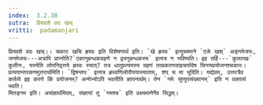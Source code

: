 ```yaml
---
index:  3.2.38
sutra:  प्रियवशे वदः खच्
vritti:  padamanjari
---
```


	प्रियवशे वदः खच्।। चकारः खचि ह्रस्वः इति विशेषणार्थ इति। `खे ह्रस्वः` इत्युच्यमाने `एजेः खश्` अङ्गमेजयः, जनमेजयः---अत्रापि प्राप्नोति?`एकानुबन्धकग्रहणे न द्व्यनुबन्धकस्य` इत्यत्र न भविष्यति। इह तर्हि---`कुलात्खः` कुलीनः, यस्येति लोपनिवृत्तये ह्रस्वः स्यात्? तत्र धातुप्रत्ययस्य ग्रहणं तत्प्रकरणसाहचर्यादेष चिन्त्यप्रयोजनश्चकारः। प्रत्ययान्तरकणमुत्तरार्थमिति। `द्विषन्तपः` इत्यत्र ह्रस्वणिलोपौययास्याताम्, शप् च मा भूदिति। यद्येवम्, उत्तरत्रैव कर्तव्ये इह करणे किं प्रयोजनम्? अन्येभ्योऽपि भवतीति ज्ञापनार्थम्। तेन `गमेः सुप्युपसंख्यानम्` इति न वक्तव्यं भवति।
	मितङ्गम इति। असंज्ञार्थमिदम्, संज्ञायां तु `गमश्च` इति वक्ष्यमाणेनैव सिद्धम्।
